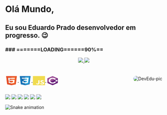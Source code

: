 ### 
<h1>Olá Mundo,</h1>
 <h2 class="nomederespeito">Eu sou Eduardo Prado desenvolvedor em progresso. 😉</h2>
 <h3 style>### =======LOADING======90%==</h3>


<div align="center">
  <a href="https://github.com/deveduardoprado">
  <img width="48%" src="https://github-readme-stats.vercel.app/api?username=deveduardoprado&show_icons=true&theme=tokyonight&include_all_commits=true&count_private=true"/>
  <img width="48%" src="https://github-readme-stats.vercel.app/api/top-langs/?username=deveduardoprado&layout=compact&langs_count=7&theme=tokyonight"/>
</div>
  
###
  
<div style="display: inline_block"><br>
  <img align="center" alt="DevEdu-HTML" height="30" width="40" src="https://raw.githubusercontent.com/devicons/devicon/master/icons/html5/html5-original.svg">
  <img align="center" alt="DevEdu-CSS" height="30" width="40" src="https://raw.githubusercontent.com/devicons/devicon/master/icons/css3/css3-original.svg">
  <img align="center" alt="DevEdu-Js" height="30" width="40" src="https://raw.githubusercontent.com/devicons/devicon/master/icons/javascript/javascript-plain.svg">
  <img align="center" alt="DevEdu-Csharp" height="30" width="40" src="https://raw.githubusercontent.com/devicons/devicon/master/icons/csharp/csharp-original.svg">
  <img align="right" alt="DevEdu-pic" style="border-radius:50px;" src="https://i.picasion.com/pic92/e6f85da6c2e577fde8e10d10fea2b14e.gif">
</div>
    
  ##
 
<div> 
    <a href="https://www.linkedin.com/in/deveduardoprado/" target="_blank"><img src="https://img.shields.io/badge/-LinkedIn-%230077B5?style=for-the-badge&logo=linkedin&logoColor=white" target="_blank"></a> 
    <a href="https://www.instagram.com/deveduardoprado/" target="_blank"><img src="https://img.shields.io/badge/-Instagram-%23E4405F?style=for-the-badge&logo=instagram&logoColor=white" target="_blank"></a>
    <a href = "mailto:dev.eduardoprado@gmail.com"><img src="https://img.shields.io/badge/-Gmail-%23333?style=for-the-badge&logo=gmail&logoColor=white" target="_blank"></a>
  <a href="https://www.youtube.com/imageek" target="_blank"><img src="https://img.shields.io/badge/YouTube-FF0000?style=for-the-badge&logo=youtube&logoColor=white" target="_blank"></a>
 <a href="https://discord.gg/z8WA9qaP" target="_blank"><img src="https://img.shields.io/badge/Discord-7289DA?style=for-the-badge&logo=discord&logoColor=white" target="_blank"></a> 
 	<a href="https://www.twitch.tv/duduzaogeek" target="_blank"><img src="https://img.shields.io/badge/Twitch-9146FF?style=for-the-badge&logo=twitch&logoColor=white" target="_blank"></a>
</div>

  ![Snake animation](https://github.com/deveduardoprado/deveduardoprado/blob/output/github-contribution-grid-snake.svg)

